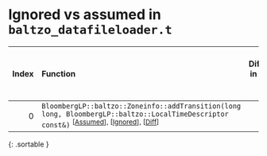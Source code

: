 # Ignored vs assumed in `baltzo_datafileloader.t`

<script src="../sorttable.js"></script>

|   Index | Function                                                                                                                                                                                            |   Difference in number of lines |   Function size difference in bytes |   Number of lines in assumed build | Number of bytes in assumed build   |   Number of lines in ignored build | Number of bytes in ignored build   |
|--------:|:----------------------------------------------------------------------------------------------------------------------------------------------------------------------------------------------------|--------------------------------:|------------------------------------:|-----------------------------------:|:-----------------------------------|-----------------------------------:|:-----------------------------------|
|       0 | `BloombergLP::baltzo::Zoneinfo::addTransition(long long, BloombergLP::baltzo::LocalTimeDescriptor const&)` <sup>\[[Assumed](0.assume.s.txt)\], \[[Ignored](0.none.s.txt)\], \[[Diff](0.diff.html)\] |                               5 |                                  16 |                                672 | 4,250,128                          |                                656 | 4,250,128                          |
{: .sortable }
